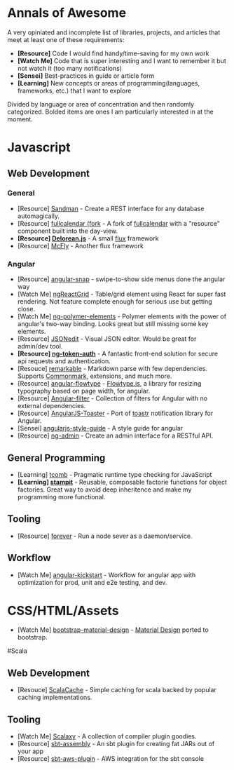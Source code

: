 Annals of Awesome
=================

A very opiniated and incomplete list of libraries, projects, and articles that meet at least one of these requirements:

* **[Resource]** Code I would find handy/time-saving for my own work
* **[Watch Me]** Code that is super interesting and I want to remember it but not watch it (too many notifications)
* **[Sensei]** Best-practices in guide or article form
* **[Learning]** New concepts or areas of programming(languages, frameworks, etc.) that I want to explore

Divided by language or area of concentration and then randomly categorized. Bolded items are ones I am particularly interested in at the moment.

# Javascript

## Web Development

### General

* [Resource] [Sandman](https://github.com/jeffknupp/sandman) - Create a REST interface for any database automagically.
* [Resource] [fullcalendar (fork](https://github.com/seankenny/fullcalendar) - A fork of [fullcalendar](http://arshaw.com/fullcalendar/) with a "resource" component built into the day-view.
* **[Resource] [Delorean.js](https://github.com/deloreanjs/delorean)** - A small [flux](http://facebook.github.io/flux/docs/overview.html) framework
* [Resource] [McFly](https://github.com/kenwheeler/mcfly) - Another flux framework

### Angular

* [Resource] [angular-snap](https://github.com/jtrussell/angular-snap.js) - swipe-to-show side menus done the angular way
* [Watch Me] [ngReactGrid](https://github.com/josebalius/ngReactGrid) - Table/grid element using React for super fast rendering. Not feature complete enough for serious use but getting close.
* [Watch Me] [ng-polymer-elements](https://github.com/GabiAxel/ng-polymer-elements) - Polymer elements with the power of angular's two-way binding. Looks great but still missing some key elements.
* [Resource] [JSONedit](https://github.com/mb21/JSONedit) - Visual JSON editor. Would be great for admin/dev tool.
* **[Resource] [ng-token-auth](https://github.com/lynndylanhurley/ng-token-auth)** - A fantastic front-end solution for secure api requests and authentication. 
* [Resouce] [remarkable](https://github.com/jonschlinkert/remarkable) - Markdown parse with few dependencies. Supports [Commonmark](http://commonmark.org/), extensions, and much more.
* [Resource] [angular-flowtype](https://github.com/uberstudio/angular-flowtype) - [Flowtype.js](http://simplefocus.com/flowtype/), a library for resizing typography based on page width, for angular.
* [Resource] [Angular-filter](https://github.com/a8m/angular-filter) - Collection of filters for Angular with no external dependencies.
* [Resource] [AngularJS-Toaster](https://github.com/jirikavi/AngularJS-Toaster) - Port of [toastr](https://github.com/CodeSeven/toastr) notification library for Angular.
* [Sensei] [angularjs-style-guide](https://github.com/gocardless/angularjs-style-guide) - A style guide for angular
* [Resource] [ng-admin](https://github.com/marmelab/ng-admin) - Create an admin interface for a RESTful API.

## General Programming

* [Learning] [tcomb](https://github.com/gcanti/tcomb) - Pragmatic runtime type checking for JavaScript
* **[Learning] [stampit](https://github.com/ericelliott/stampit)** - Reusable, composable factorie functions for object factories. Great way to avoid deep inheritence and make my programming more functional.

## Tooling

* [Resource] [forever](https://github.com/nodejitsu/forever) - Run a node sever as a daemon/service.

## Workflow

* [Watch Me] [angular-kickstart](https://github.com/vesparny/angular-kickstart) - Workflow for angular app with optimization for prod, unit and e2e testing, and dev.

# CSS/HTML/Assets

* [Watch Me] [bootstrap-material-design](https://github.com/FezVrasta/bootstrap-material-design) - [Material Design](http://www.google.com/design/spec/material-design/introduction.html) ported to bootstrap.

#Scala

## Web Development

* [Resouce] [ScalaCache](https://github.com/cb372/scalacache) - Simple caching for scala backed by popular caching implementations.

## Tooling

* [Watch Me] [Scalaxy](https://github.com/ochafik/Scalaxy) - A collection of compiler plugin goodies.
* [Resource] [sbt-assembly](https://github.com/sbt/sbt-assembly) - An sbt plugin for creating fat JARs out of your app
* [Resource] [sbt-aws-plugin](https://github.com/philcali/sbt-aws-plugin) - AWS integration for the sbt console
